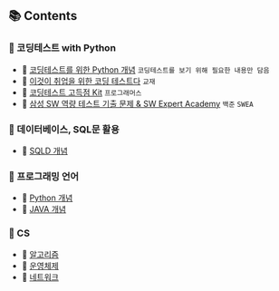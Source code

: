 ## 📚 Contents
### 📂 코딩테스트 with Python
- 🔗 [코딩테스트를 위한 Python 개념](./python_코딩테스트_개념.md) `코딩테스트를 보기 위해 필요한 내용만 담음`
- 🔗 [이것이 취업을 위한 코딩 테스트다](https://github.com/SeoMiYoung/ready-for-coding-test) `교재`
- 🔗 [코딩테스트 고득점 Kit](./python_알고리즘_문풀.md) `프로그래머스`
- 🔗 [삼성 SW 역량 테스트 기출 문제 & SW Expert Academy](./python_samsung_sw.md) `백준` `SWEA`

### 📂 데이터베이스, SQL문 활용
- 🔗 [SQLD 개념](./SQLD_개념.md)

### 📂 프로그래밍 언어
- 🔗 [Python 개념](./PYTHON_개념.md)
- 🔗 [JAVA 개념](./JAVA_개념.md)

### 📂 CS
- 🔗 [알고리즘](./CS_알고리즘.md)
- 🔗 [운영체제](./CS_운영체제.md)
- 🔗 [네트워크](./CS_네트워크.md)

























